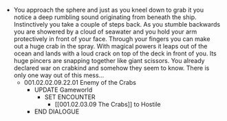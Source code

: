 - You approach the sphere and just as you kneel down to grab it you notice a deep rumbling sound originating from beneath the ship. Instinctively you take a couple of steps back. As you stumble backwards you are showered by a cloud of seawater and you hold your arm protectively in front of your face. Through your fingers you can make out a huge crab in the spray. With magical powers it leaps out of the ocean and lands with a loud crack on top of the deck in front of you. Its huge pincers are snapping together like giant scissors. You already declared war on crabkind and somehow they seem to know. There is only one way out of this mess...
	- 001.02.02.09.22.01 Enemy of the Crabs
		- UPDATE Gameworld
			- SET ENCOUNTER
				- [[001.02.03.09 The Crabs]] to Hostile
		- END DIALOGUE